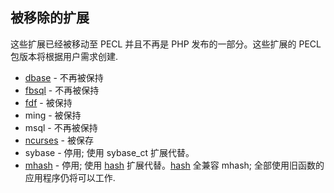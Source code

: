被移除的扩展
------------

这些扩展已经被移动至 PECL 并且不再是 PHP 发布的一部分。这些扩展的 PECL
包版本将根据用户需求创建.

-   <span class="simpara">
    <a href="/book/dbase.html" class="link">dbase</a> - 不再被保持
    </span>
-   <span class="simpara">
    <a href="/book/fbsql.html" class="link">fbsql</a> - 不再被保持
    </span>
-   <span class="simpara">
    <a href="/book/fdf.html" class="link">fdf</a> - 被保持 </span>
-   <span class="simpara"> ming - 被保持 </span>
-   <span class="simpara"> msql - 不再被保持 </span>
-   <span class="simpara">
    <a href="/book/ncurses.html" class="link">ncurses</a> - 被保存
    </span>
-   <span class="simpara"> sybase - 停用; 使用 sybase\_ct 扩展代替。
    </span>
-   <span class="simpara">
    <a href="/book/mhash.html" class="link">mhash</a> - 停用; 使用
    <a href="/book/hash.html" class="link">hash</a>
    扩展代替。<a href="/book/hash.html" class="link">hash</a> 全兼容
    mhash; 全部使用旧函数的应用程序仍将可以工作. </span>
